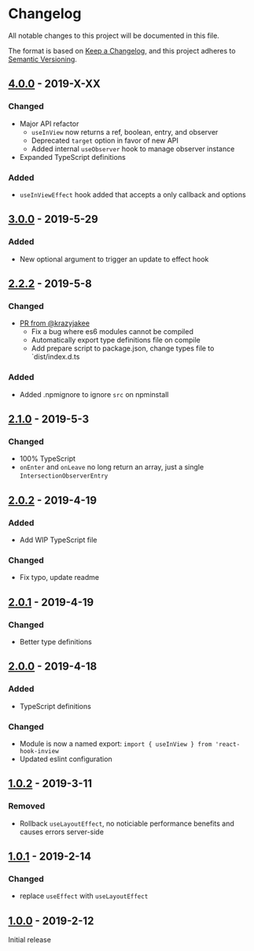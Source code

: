 # Changelog
All notable changes to this project will be documented in this file.

The format is based on [Keep a Changelog](https://keepachangelog.com/en/1.0.0/),
and this project adheres to [Semantic Versioning](https://semver.org/spec/v2.0.0.html).

## [4.0.0] - 2019-X-XX
### Changed
- Major API refactor
  - `useInView` now returns a ref, boolean, entry, and observer
  - Deprecated `target` option in favor of new API
  - Added internal `useObserver` hook to manage observer instance
- Expanded TypeScript definitions

### Added
- `useInViewEffect` hook added that accepts a only callback and options

## [3.0.0] - 2019-5-29
### Added
- New optional argument to trigger an update to effect hook

## [2.2.2] - 2019-5-8
### Changed
- [PR from @krazyjakee](https://github.com/bitmap/react-hook-inview/pull/2)
  - Fix a bug where es6 modules cannot be compiled
  - Automatically export type definitions file on compile
  - Add prepare script to package.json, change types file to `dist/index.d.ts

### Added
 - Added .npmignore to ignore `src` on npminstall

## [2.1.0] - 2019-5-3
### Changed
- 100% TypeScript
- `onEnter` and `onLeave` no long return an array, just a single `IntersectionObserverEntry`

## [2.0.2] - 2019-4-19
### Added
- Add WIP TypeScript file

### Changed
- Fix typo, update readme

## [2.0.1] - 2019-4-19
### Changed
- Better type definitions

## [2.0.0] - 2019-4-18
### Added
- TypeScript definitions

### Changed
- Module is now a named export: `import { useInView } from 'react-hook-inview`
- Updated eslint configuration

## [1.0.2] - 2019-3-11
### Removed
- Rollback `useLayoutEffect`, no noticiable performance benefits and causes errors server-side

## [1.0.1] - 2019-2-14
### Changed
- replace `useEffect` with `useLayoutEffect`

## [1.0.0] - 2019-2-12
Initial release

[4.0.0]: https://www.npmjs.com/package/react-hook-inview/v/4.0.0
[3.0.0]: https://www.npmjs.com/package/react-hook-inview/v/3.0.0
[2.2.2]: https://www.npmjs.com/package/react-hook-inview/v/2.2.2
[2.1.0]: https://www.npmjs.com/package/react-hook-inview/v/2.1.0
[2.0.2]: https://www.npmjs.com/package/react-hook-inview/v/2.0.2
[2.0.1]: https://www.npmjs.com/package/react-hook-inview/v/2.0.1
[2.0.0]: https://www.npmjs.com/package/react-hook-inview/v/2.0.0
[1.0.2]: https://www.npmjs.com/package/react-hook-inview/v/1.0.2
[1.0.1]: https://www.npmjs.com/package/react-hook-inview/v/1.0.1
[1.0.0]: https://www.npmjs.com/package/react-hook-inview/v/1.0.0
